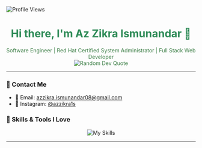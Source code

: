 <img src="https://komarev.com/ghpvc/?username=azzikra1s&label=Profile%20views&color=blueviolet&style=for-the-badge" alt="Profile Views">

<h1 align="center" style="color: #2e8b57;">Hi there, I'm Az Zikra Ismunandar 👋</h1>

<p align="center" style="color: #3a7d44;">
  Software Engineer | Red Hat Certified System Administrator | Full Stack Web Developer
  <br>
  <img src="https://quotes-github-readme.vercel.app/api?type=horizontal&theme=light" alt="Random Dev Quote">
</p>

---

### 🌱 Contact Me
- 📧 Email: [azzikra.ismunandar08@gmail.com](mailto:azzikra.ismunandar08@gmail.com)  
- 📸 Instagram: [@azzikra1s](https://www.instagram.com/azzikra1s)


### 🍃 Skills & Tools I Love
<p align="center">
  <img src="https://skillicons.dev/icons?i=html,css,javascript,php,python,java,bootstrap,figma,tailwind,laravel,nodejs,vue,mysql,mongodb,sqlite,git&theme=light&perline=8" alt="My Skills">
</p>

---


